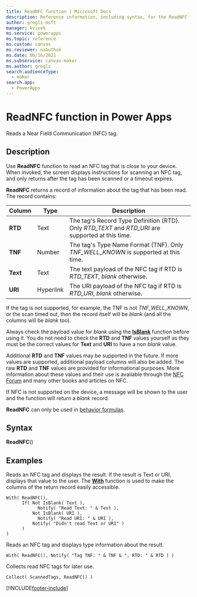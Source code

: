 ```yaml
---
title: ReadNFC function | Microsoft Docs
description: Reference information, including syntax, for the ReadNFC function in Power Apps
author: gregli-msft
manager: kvivek
ms.service: powerapps
ms.topic: reference
ms.custom: canvas
ms.reviewer: nabuthuk
ms.date: 06/16/2021
ms.subservice: canvas-maker
ms.author: gregli
search.audienceType: 
  - maker
search.app: 
  - PowerApps
---
```

# ReadNFC function in Power Apps

Reads a Near Field Communication (NFC) tag.

## Description

Use **ReadNFC**  function to read an NFC tag that is close to your device. When invoked, the screen displays instructions for scanning an NFC tag, and only returns after the tag has been scanned or a timeout expires.  

**ReadNFC** returns a record of information about the tag that has been read. The record contains:

| Column | Type | Description |
|----|----|----|
| **RTD** | Text | The tag's Record Type Definition (RTD).  Only *RTD_TEXT* and *RTD_URI* are supported at this time. |
| **TNF** | Number | The tag's Type Name Format (TNF). Only *TNF_WELL_KNOWN* is supported at this time.  |
| **Text** | Text | The text payload of the NFC tag if RTD is *RTD_TEXT*, *blank* otherwise.   | 
| **URI** | Hyperlink | The URI payload of the NFC tag if RTD is *RTD_URI*, *blank* otherwise.  |

If the tag is not supported, for example, the TNF is not *TNF_WELL_KNOWN*, or the scan timed out, then the record itself will be *blank* (and all the columns will be *blank* too).

Always check the payload value for *blank* using the [**IsBlank**](function-isblank-isempty.md) function before using it.  You do not need to check the **RTD** and **TNF** values yourself as they must be the correct values for **Text** and **URI** to have a non *blank* value.

Additional **RTD** and **TNF** values may be supported in the future. If more values are supported, additional payload columns will also be added.  The raw **RTD** and **TNF** values are provided for informational purposes.  More information about these values and their use is available through the [NFC Forum](https://nfc-forum.org) and many other books and articles on NFC.

If NFC is not supported on the device, a message will be shown to the user and the function will return a *blank* record. 

**ReadNFC** can only be used in [behavior formulas](../working-with-formulas-in-depth.md).

## Syntax

**ReadNFC**()

## Examples

Reads an NFC tag and displays the result.  If the result is Text or URI, displays that value to the user.  The [**With**](function-with.md) function is used to make the columns of the return record easily accessible.  

```powerapps-dot
With( ReadNFC(), 
      If( Not IsBlank( Text ), 
            Notify( "Read Text: " & Text ), 
          Not IsBlank( URI ),
            Notify( "Read URI: " & URI ),
          Notify( "Didn't read Text or URI" )
      )
)
```

Reads an NFC tag and displays type information about the result.

```powerapps-dot
With( ReadNFC(), Notify( "Tag TNF: " & TNF & ", RTD: " & RTD ) )
```

Collects read NFC tags for later use.

```powerapps-dot
Collect( ScannedTags, ReadNFC() )
```

[!INCLUDE[footer-include](../../../includes/footer-banner.md)]
